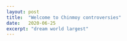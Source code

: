 ```yaml
---
layout: post
title:  "Welcome to Chinmoy controversies"
date:   2020-06-25
excerpt: "dream world largest"
---
```

